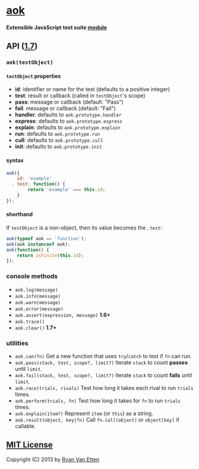 # [aok](https://github.com/ryanve/aok)

#### Extensible JavaScript test suite [module](https://npmjs.org/package/aok)

## API ([1.7](../../releases))

### `aok(testObject)`

#### `testObject` properties

- **id**: identifier or name for the test (defaults to a positive integer)
- **test**: result or callback (called in `testObject`'s scope)
- **pass**: message or callback (default: "Pass")
- **fail**: message or callback (default: "Fail")
- **handler**: defaults to `aok.prototype.handler`
- **express**: defaults to `aok.prototype.express`
- **explain**: defaults to `aok.prototype.explain`
- **run**: defaults to `aok.prototype.run`
- **cull**: defaults to `aok.prototype.cull`
- **init**: defaults to `aok.prototype.init`

#### syntax

```js
aok({
    id: 'example'
  , test: function() {
        return 'example' === this.id;
    }
});
```

#### shorthand

If `testObject` is a non-object, then its value becomes the `.test`:

```js
aok(typeof aok == 'function');
aok(aok instanceof aok);
aok(function() {
    return isFinite(this.id);
});
```

### console methods

- `aok.log(message)`
- `aok.info(message)`
- `aok.warn(message)`
- `aok.error(message)`
- `aok.assert(expression, message)` <b>1.6+</b>
- `aok.trace()`
- `aok.clear()` <b>1.7+</b>

### utilities


- `aok.can(fn)` Get a new function that uses `try`/`catch` to test if `fn` can run.
- `aok.pass(stack, test, scope?, limit?)` Iterate `stack` to count <b>passes</b> until `limit`.
- `aok.fail(stack, test, scope?, limit?)` Iterate `stack` to count <b>fails</b> until `limit`.
- `aok.race(trials, rivals)` Test how long it takes each rival to run `trials` times.
- `aok.perform(trials, fn)` Test how long it takes for `fn` to run `trials` times.
- `aok.explain(item?)` Represent `item` (or `this`) as a string.
- `aok.result(object, key|fn)` Call `fn.call(object)` or `object[key]` if callable.

## [MIT License](http://en.wikipedia.org/wiki/MIT_License)

Copyright (C) 2013 by [Ryan Van Etten](https://github.com/ryanve)